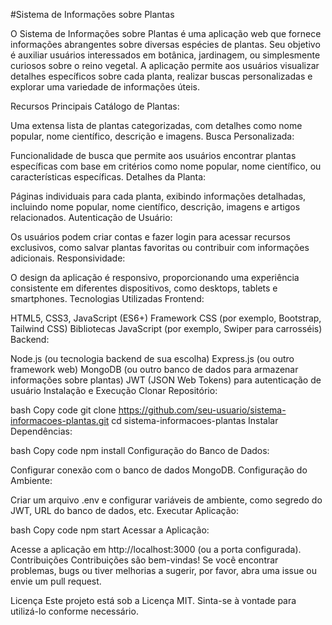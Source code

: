 #Sistema de Informações sobre Plantas

O Sistema de Informações sobre Plantas é uma aplicação web que fornece informações abrangentes sobre diversas espécies de plantas. Seu objetivo é auxiliar usuários interessados em botânica, jardinagem, ou simplesmente curiosos sobre o reino vegetal. A aplicação permite aos usuários visualizar detalhes específicos sobre cada planta, realizar buscas personalizadas e explorar uma variedade de informações úteis.

Recursos Principais
Catálogo de Plantas:

Uma extensa lista de plantas categorizadas, com detalhes como nome popular, nome científico, descrição e imagens.
Busca Personalizada:

Funcionalidade de busca que permite aos usuários encontrar plantas específicas com base em critérios como nome popular, nome científico, ou características específicas.
Detalhes da Planta:

Páginas individuais para cada planta, exibindo informações detalhadas, incluindo nome popular, nome científico, descrição, imagens e artigos relacionados.
Autenticação de Usuário:

Os usuários podem criar contas e fazer login para acessar recursos exclusivos, como salvar plantas favoritas ou contribuir com informações adicionais.
Responsividade:

O design da aplicação é responsivo, proporcionando uma experiência consistente em diferentes dispositivos, como desktops, tablets e smartphones.
Tecnologias Utilizadas
Frontend:

HTML5, CSS3, JavaScript (ES6+)
Framework CSS (por exemplo, Bootstrap, Tailwind CSS)
Bibliotecas JavaScript (por exemplo, Swiper para carrosséis)
Backend:

Node.js (ou tecnologia backend de sua escolha)
Express.js (ou outro framework web)
MongoDB (ou outro banco de dados para armazenar informações sobre plantas)
JWT (JSON Web Tokens) para autenticação de usuário
Instalação e Execução
Clonar Repositório:

bash
Copy code
git clone https://github.com/seu-usuario/sistema-informacoes-plantas.git
cd sistema-informacoes-plantas
Instalar Dependências:

bash
Copy code
npm install
Configuração do Banco de Dados:

Configurar conexão com o banco de dados MongoDB.
Configuração do Ambiente:

Criar um arquivo .env e configurar variáveis de ambiente, como segredo do JWT, URL do banco de dados, etc.
Executar Aplicação:

bash
Copy code
npm start
Acessar a Aplicação:

Acesse a aplicação em http://localhost:3000 (ou a porta configurada).
Contribuições
Contribuições são bem-vindas! Se você encontrar problemas, bugs ou tiver melhorias a sugerir, por favor, abra uma issue ou envie um pull request.

Licença
Este projeto está sob a Licença MIT. Sinta-se à vontade para utilizá-lo conforme necessário.
